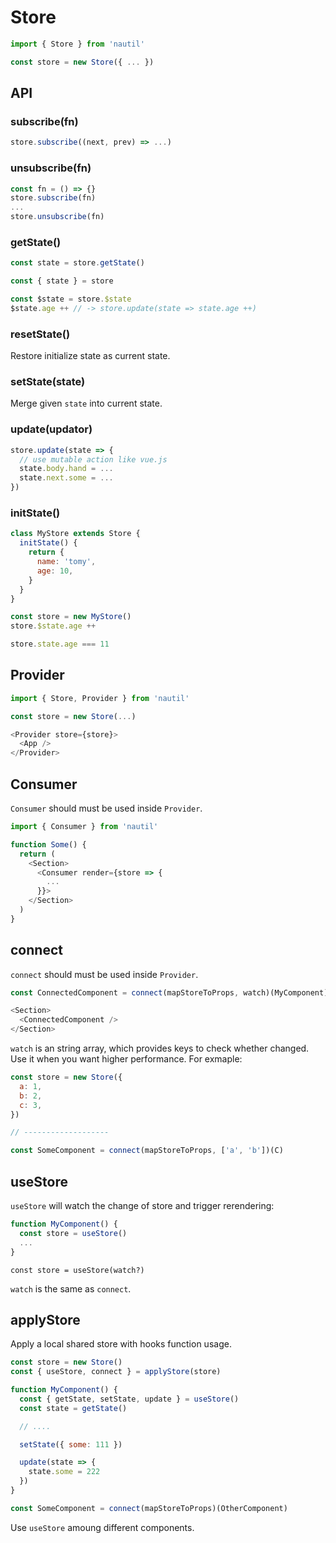 # Store

```js
import { Store } from 'nautil'

const store = new Store({ ... })
```

## API

### subscribe(fn)

```js
store.subscribe((next, prev) => ...)
```

### unsubscribe(fn)

```js
const fn = () => {}
store.subscribe(fn)
...
store.unsubscribe(fn)
```

### getState()

```js
const state = store.getState()
```

```js
const { state } = store
```

```js
const $state = store.$state
$state.age ++ // -> store.update(state => state.age ++)
```

### resetState()

Restore initialize state as current state.

### setState(state)

Merge given `state` into current state.

### update(updator)

```js
store.update(state => {
  // use mutable action like vue.js
  state.body.hand = ...
  state.next.some = ...
})
```

### initState()

```js
class MyStore extends Store {
  initState() {
    return {
      name: 'tomy',
      age: 10,
    }
  }
}

const store = new MyStore()
store.$state.age ++

store.state.age === 11
```

## Provider

```js
import { Store, Provider } from 'nautil'

const store = new Store(...)

<Provider store={store}>
  <App />
</Provider>
```

## Consumer

`Consumer` should must be used inside `Provider`.

```js
import { Consumer } from 'nautil'

function Some() {
  return (
    <Section>
      <Consumer render={store => {
        ...
      }}>
    </Section>
  )
}
```

## connect

`connect` should must be used inside `Provider`.

```js
const ConnectedComponent = connect(mapStoreToProps, watch)(MyComponent)

<Section>
  <ConnectedComponent />
</Section>
```

`watch` is an string array, which provides keys to check whether changed. Use it when you want higher performance. For exmaple:

```js
const store = new Store({
  a: 1,
  b: 2,
  c: 3,
})

// -------------------

const SomeComponent = connect(mapStoreToProps, ['a', 'b'])(C)
```

## useStore

`useStore` will watch the change of store and trigger rerendering:

```js
function MyComponent() {
  const store = useStore()
  ...
}
```

```
const store = useStore(watch?)
```

`watch` is the same as `connect`.

## applyStore

Apply a local shared store with hooks function usage.

```js
const store = new Store()
const { useStore, connect } = applyStore(store)

function MyComponent() {
  const { getState, setState, update } = useStore()
  const state = getState()

  // ....

  setState({ some: 111 })

  update(state => {
    state.some = 222
  })
}

const SomeComponent = connect(mapStoreToProps)(OtherComponent)
```

Use `useStore` amoung different components.
